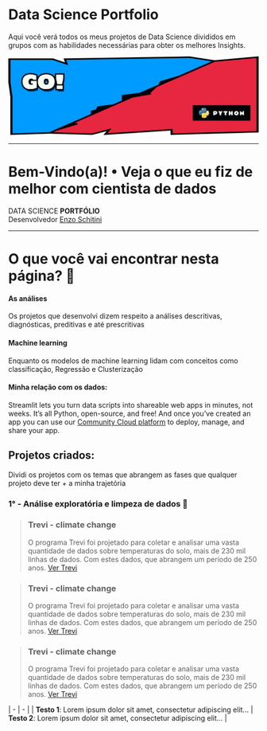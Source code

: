 # Data Science Portfolio
Aqui você verá todos os meus projetos de Data Science divididos em grupos com as habilidades necessárias para obter os melhores Insights.

<img src="https://raw.githubusercontent.com/enzoschitini/Adige/main/image/Group.png" alt="capa">

---

# **Bem-Vindo(a)!** • Veja o que eu fiz de melhor com cientista de dados
DATA SCIENCE **PORTFÓLIO**<br> 
Desenvolvedor [Enzo Schitini](https://www.linkedin.com/in/enzoschitini/)

---

# O que você vai encontrar nesta página? 👋

#### **As análises** 
Os projetos que desenvolvi dizem respeito a análises descritivas, diagnósticas, preditivas e até prescritivas

#### **Machine learning** 
Enquanto os modelos de machine learning lidam com conceitos como classificação, Regressão e Clusterização

#### **Minha relação com os dados:**
Streamlit lets you turn data scripts into shareable web apps in minutes, not weeks. It’s all Python, open-source, and free! And once you’ve created an app you can use our [Community Cloud platform](https://streamlit.io/cloud) to deploy, manage, and share your app.

## Projetos criados:

Dividi os projetos com os temas que abrangem as fases que qualquer projeto deve ter + a minha trajetória

### 1° - Análise exploratória e limpeza de dados 📁
###  

> ### Trevi - climate change
> O programa Trevi foi projetado para coletar e analisar uma vasta quantidade de dados sobre temperaturas do solo, mais de 230 mil linhas de dados. Com estes dados, que abrangem um período de 250 anos. [Ver Trevi](https://github.com/enzoschitini/Data-Science-Portfolio)

> ### Trevi - climate change
> O programa Trevi foi projetado para coletar e analisar uma vasta quantidade de dados sobre temperaturas do solo, mais de 230 mil linhas de dados. Com estes dados, que abrangem um período de 250 anos. [Ver Trevi](https://github.com/enzoschitini/Data-Science-Portfolio)

> ### Trevi - climate change
> O programa Trevi foi projetado para coletar e analisar uma vasta quantidade de dados sobre temperaturas do solo, mais de 230 mil linhas de dados. Com estes dados, que abrangem um período de 250 anos. [Ver Trevi](https://github.com/enzoschitini/Data-Science-Portfolio)


| - | - |
| **Testo 1**: Lorem ipsum dolor sit amet, consectetur adipiscing elit... | **Testo 2**: Lorem ipsum dolor sit amet, consectetur adipiscing elit... |
